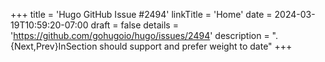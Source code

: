 +++
title = 'Hugo GitHub Issue #2494'
linkTitle = 'Home'
date = 2024-03-19T10:59:20-07:00
draft = false
details = 'https://github.com/gohugoio/hugo/issues/2494'
description = ".{Next,Prev}InSection should support and prefer weight to date"
+++
